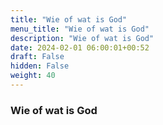 ```yaml
---
title: "Wie of wat is God"
menu_title: "Wie of wat is God"
description: "Wie of wat is God"
date: 2024-02-01 06:00:01+00:52
draft: False
hidden: False
weight: 40
---
```

### Wie of wat is God
